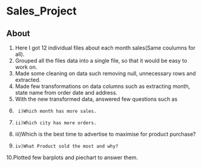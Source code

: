 # Sales_Project
About
------------------------------------------------------------------------------------------------------------------------------------------------------------------
1. Here I got 12 individual files about each month sales(Same coulumns for all).
2. Grouped all the files data into a single file, so that it would be easy to work on.
3. Made some cleaning on data such removing null, unnecessary rows and extracted.
4. Made few transformations on data columns such as extracting month, state name from order date and address.
5. With the new transformed data, answered few questions such as 
6.      i)Which month has more sales.
7.     ii)Which city has more orders.
8.    iii)Which is the best time to advertise to maximise for product purchase?  
9.     iv)What Product sold the most and why?
10.Plotted few barplots and piechart to answer them.

